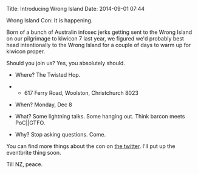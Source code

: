Title: Introducing Wrong Island
Date: 2014-09-01 07:44

Wrong Island Con: It is happening.

Born of a bunch of Australin infosec jerks getting sent to the Wrong Island on our pilgrimage to kiwicon 7 last year, we figured we'd probably best head intentionally to the Wrong Island for a couple of days to warm up for kiwicon proper.

Should you join us? Yes, you absolutely should.

- Where? The Twisted Hop.
- - 617 Ferry Road, Woolston, Christchurch 8023

- When? Monday, Dec 8

- What? Some lightning talks. Some hanging out. Think barcon meets PoC||GTFO.

- Why? Stop asking questions. Come.

You can find more things about the con on [the twitter][twitter]. I'll put up the eventbrite thing soon.

Till NZ, peace.

[twitter]: https://twitter.com/WrongIslandCon
